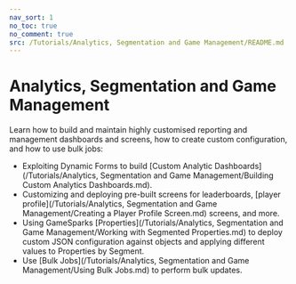 ```yaml
---
nav_sort: 1
no_toc: true
no_comment: true
src: /Tutorials/Analytics, Segmentation and Game Management/README.md
---
```

# Analytics, Segmentation and Game Management

Learn how to build and maintain highly customised reporting and management dashboards and screens, how to create custom configuration, and how to use bulk jobs:
* Exploiting Dynamic Forms to build [Custom Analytic Dashboards](/Tutorials/Analytics, Segmentation and Game Management/Building Custom Analytics Dashboards.md).
* Customizing and deploying pre-built screens for leaderboards, [player profile](/Tutorials/Analytics, Segmentation and Game Management/Creating a Player Profile Screen.md) screens, and more.
* Using GameSparks [Properties](/Tutorials/Analytics, Segmentation and Game Management/Working with Segmented Properties.md) to deploy custom JSON configuration against objects and applying different values to Properties by Segment.
* Use [Bulk Jobs](/Tutorials/Analytics, Segmentation and Game Management/Using Bulk Jobs.md) to perform bulk updates.
